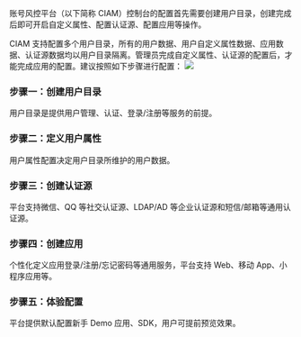 账号风控平台（以下简称 CIAM）控制台的配置首先需要创建用户目录，创建完成后即可开启自定义属性、配置认证源、配置应用等操作。

CIAM 支持配置多个用户目录，所有的用户数据、用户自定义属性数据、应用数据、认证源数据均以用户目录隔离。管理员完成自定义属性、认证源的配置后，才能完成应用的配置。建议按照如下步骤进行配置：
![](https://main.qcloudimg.com/raw/18a59e011640a2d778fb6acfbadd0fff.png)
### 步骤一：创建用户目录
用户目录是提供用户管理、认证、登录/注册等服务的前提。
### 步骤二：定义用户属性
用户属性配置决定用户目录所维护的用户数据。
### 步骤三：创建认证源
平台支持微信、QQ 等社交认证源、LDAP/AD 等企业认证源和短信/邮箱等通用认证源。
### 步骤四：创建应用
个性化定义应用登录/注册/忘记密码等通用服务，平台支持 Web、移动 App、小程序应用等。
### 步骤五：体验配置
平台提供默认配置新手 Demo 应用、SDK，用户可提前预览效果。
